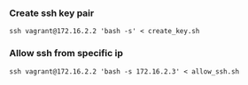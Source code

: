 ### Create ssh key pair
```
ssh vagrant@172.16.2.2 'bash -s' < create_key.sh
```

### Allow ssh from specific ip
```
ssh vagrant@172.16.2.2 'bash -s 172.16.2.3' < allow_ssh.sh
```
